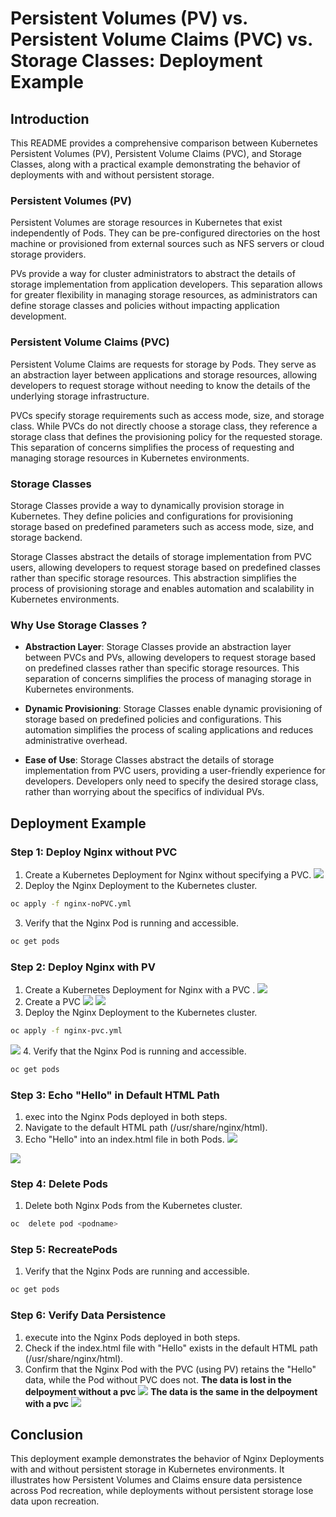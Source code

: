 # Persistent Volumes (PV) vs. Persistent Volume Claims (PVC) vs. Storage Classes: Deployment Example

## Introduction

This README provides a comprehensive comparison between Kubernetes Persistent Volumes (PV), Persistent Volume Claims (PVC), and Storage Classes, along with a practical example demonstrating the behavior of deployments with and without persistent storage.
### Persistent Volumes (PV)

Persistent Volumes are storage resources in Kubernetes that exist independently of Pods. They can be pre-configured directories on the host machine or provisioned from external sources such as NFS servers or cloud storage providers.

PVs provide a way for cluster administrators to abstract the details of storage implementation from application developers. This separation allows for greater flexibility in managing storage resources, as administrators can define storage classes and policies without impacting application development.

### Persistent Volume Claims (PVC)

Persistent Volume Claims are requests for storage by Pods. They serve as an abstraction layer between applications and storage resources, allowing developers to request storage without needing to know the details of the underlying storage infrastructure.

PVCs specify storage requirements such as access mode, size, and storage class. While PVCs do not directly choose a storage class, they reference a storage class that defines the provisioning policy for the requested storage. This separation of concerns simplifies the process of requesting and managing storage resources in Kubernetes environments.

### Storage Classes

Storage Classes provide a way to dynamically provision storage in Kubernetes. They define policies and configurations for provisioning storage based on predefined parameters such as access mode, size, and storage backend.

Storage Classes abstract the details of storage implementation from PVC users, allowing developers to request storage based on predefined classes rather than specific storage resources. This abstraction simplifies the process of provisioning storage and enables automation and scalability in Kubernetes environments.



###  Why Use Storage Classes ?

- **Abstraction Layer**: Storage Classes provide an abstraction layer between PVCs and PVs, allowing developers to request storage based on predefined classes rather than specific storage resources. This separation of concerns simplifies the process of managing storage in Kubernetes environments.

- **Dynamic Provisioning**: Storage Classes enable dynamic provisioning of storage based on predefined policies and configurations. This automation simplifies the process of scaling applications and reduces administrative overhead.

- **Ease of Use**: Storage Classes abstract the details of storage implementation from PVC users, providing a user-friendly experience for developers. Developers only need to specify the desired storage class, rather than worrying about the specifics of individual PVs.

## Deployment Example

### Step 1: Deploy Nginx without PVC

1. Create a Kubernetes Deployment  for Nginx without specifying a PVC.
![](https://github.com/omaRouby/ivolve-ojt/blob/main/OpenShift/lab-9/pictures/nopvc-deployment.png)
2. Deploy the Nginx Deployment to the Kubernetes cluster.
```bash
oc apply -f nginx-noPVC.yml
```
3. Verify that the Nginx Pod is running and accessible.

```bash
oc get pods
```

### Step 2: Deploy Nginx with PV

1. Create a Kubernetes Deployment for Nginx with a PVC .
![](https://github.com/omaRouby/ivolve-ojt/blob/main/OpenShift/lab-9/pictures/nginx-pvc-deploy.png)
2. Create a PVC 
![](https://github.com/omaRouby/ivolve-ojt/blob/main/OpenShift/lab-9/pictures/pvc-yml.png)
![](https://github.com/omaRouby/ivolve-ojt/blob/main/OpenShift/lab-9/pictures/get-pv.png)
3. Deploy the Nginx Deployment to the Kubernetes cluster.
```bash
oc apply -f nginx-pvc.yml
```
![](https://github.com/omaRouby/ivolve-ojt/blob/main/OpenShift/lab-9/pictures/apply-pv-deploy.png)
4. Verify that the Nginx Pod is running and accessible.

```bash
oc get pods
```

### Step 3: Echo "Hello" in Default HTML Path

1. exec into the Nginx Pods deployed in both steps.
2. Navigate to the default HTML path (/usr/share/nginx/html).
3. Echo "Hello" into an index.html file in both Pods.
![](https://github.com/omaRouby/ivolve-ojt/blob/main/OpenShift/lab-9/pictures/nopvc-hello.png)

![](https://github.com/omaRouby/ivolve-ojt/blob/main/OpenShift/lab-9/pictures/echoHello-pv-deploy.png)

### Step 4: Delete Pods

1. Delete both Nginx Pods from the Kubernetes cluster.
   
```bash
oc  delete pod <podname>
```

### Step 5: RecreatePods

1. Verify that the Nginx Pods are running and accessible.

```bash
oc get pods
```
### Step 6: Verify Data Persistence

1. execute into the Nginx Pods deployed in both steps.
2. Check if the index.html file with "Hello" exists in the default HTML path (/usr/share/nginx/html).
3. Confirm that the Nginx Pod with the PVC (using PV) retains the "Hello" data, while the Pod without PVC does not.
**The data is lost in the delpoyment without a pvc**
![](https://github.com/omaRouby/ivolve-ojt/blob/main/OpenShift/lab-9/pictures/nopvcdelete-exec-again.png)
**The data is the same in the delpoyment with a pvc**
![](https://github.com/omaRouby/ivolve-ojt/blob/main/OpenShift/lab-9/pictures/new-pod-pv-hello.png)
## Conclusion

This deployment example demonstrates the behavior of Nginx Deployments with and without persistent storage in Kubernetes environments. It illustrates how Persistent Volumes and Claims ensure data persistence across Pod recreation, while deployments without persistent storage lose data upon recreation.
